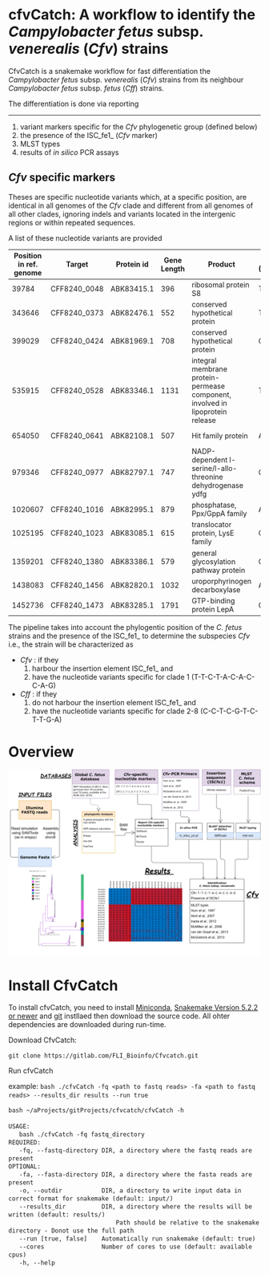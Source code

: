 # cfvCatch: A workflow to identify the _Campylobacter fetus_ subsp. _venerealis_ (_Cfv_) strains

CfvCatch is a snakemake workflow for fast differentiation the _Campylobacter fetus_ subsp. _venerealis_ (_Cfv_) strains from its neighbour _Campylobacter fetus_ subsp. _fetus_ (_Cff_) strains.  


The differentiation is done via reporting
___
1. variant markers specific for the _Cfv_ phylogenetic group (defined below)
2. the presence of the ISC_fe1_ (_Cfv_ marker)
3. MLST types 
4. results of _in silico_ PCR assays

## _Cfv_ specific markers
Theses are specific nucleotide variants which, at a specific position, are identical in all genomes of the _Cfv_ clade and different from all genomes of all other clades, ignoring indels and variants located in the intergenic regions or within repeated sequences.

A list of these nucleotide variants are provided

| Position in ref. genome | Target       | Protein id | Gene Length | Product                                                                       | Cfv (100) | Cff (182) | Effect on reference sequence | Cfv AA | Cff AA |
|-----------------------------------------|--------------|------------|-------------|-------------------------------------------------------------------------------|-----------|-----------|------------------------------|--------|--------|
| 39784                                   | CFF8240_0048 | ABK83415.1 | 396         | ribosomal protein S8                                                          | T         | C         | synonymous                   | L      | L      |
| 343646                                  | CFF8240_0373 | ABK82476.1 | 552         | conserved hypothetical protein                                                | T         | C         | synonymous                   | L      | L      |
| 399029                                  | CFF8240_0424 | ABK81969.1 | 708         | conserved hypothetical protein                                                | C         | T         | synonymous                   | G      | G      |
| 535915                                  | CFF8240_0528 | ABK83346.1 | 1131        | integral membrane protein-permease component, involved in lipoprotein release | T         | C         | synonymous                   | S      | S      |
| 654050                                  | CFF8240_0641 | ABK82108.1 | 507         | Hit family protein                                                            | A         | G         | non-synonymous               | I      | V      |
| 979346                                  | CFF8240_0977 | ABK82797.1 | 747         | NADP-dependent l-serine/l-allo-threonine dehydrogenase ydfg                   | C         | T         | non-synonymous               | C      | Y      |
| 1020607                                 | CFF8240_1016 | ABK82995.1 | 879         | phosphatase, Ppx/GppA family                                                  | A         | C         | non-synonymous               | D      | E      |
| 1025195                                 | CFF8240_1023 | ABK83085.1 | 615         | translocator protein, LysE family                                             | C         | T         | non-synonymous               | S      | N      |
| 1359201                                 | CFF8240_1380 | ABK83386.1 | 579         | general glycosylation pathway protein                                         | C         | T         | non-synonymous               | M      | I      |
| 1438083                                 | CFF8240_1456 | ABK82820.1 | 1032        | uroporphyrinogen decarboxylase                                                | A         | G         | synonymous                   | D      | D      |
| 1452736                                 | CFF8240_1473 | ABK83285.1 | 1791        | GTP-binding protein LepA                                                      | G         | A         | synonymous                   | T      | T      | 

The pipeline takes into account the phylogentic position of the _C. fetus_ strains and the presence of the ISC_fe1_ to determine the subspecies _Cfv_ i.e., the strain will be characterized as 
* _Cfv_ : if they 
    1. harbour the  insertion element ISC_fe1_ and 
    2. have the nucleotide variants specific for clade 1 (T-T-C-T-A-C-A-C-C-A-G)
* _Cff_ : if they 
    1. do not harbour the  insertion element ISC_fe1_ and 
    2. have the nucleotide variants specific for clade 2-8 (C-C-T-C-G-T-C-T-T-G-A)

# Overview
![pic](workflow.png)

# Install CfvCatch

To install cfvCatch, you need to install [Miniconda](https://docs.conda.io/projects/conda/en/latest/user-guide/install/linux.html), [Snakemake Version 5.2.2 or newer](https://snakemake.readthedocs.io/en/stable/getting_started/installation.html) and [git](https://gist.github.com/derhuerst/1b15ff4652a867391f03) instllaed then download the source code.
All ohter dependencies are downloaded during run-time.


Download CfvCatch:

    git clone https://gitlab.com/FLI_Bioinfo/Cfvcatch.git

Run cfvCatch

example: `bash ./cfvCatch -fq <path to fastq reads> -fa <path to fastq reads> --results_dir results --run true`

```
bash ~/aProjects/gitProjects/cfvcatch/cfvCatch -h

USAGE:
   bash ./cfvCatch -fq fastq_directory
REQUIRED:
   -fq, --fastq-directory DIR, a directory where the fastq reads are present
OPTIONAL:
   -fa, --fasta-directory DIR, a directory where the fasta reads are present
   -o, --outdir           DIR, a directory to write input data in correct format for snakemake (default: input/)
   --results_dir          DIR, a directory where the results will be written (default: results/)
                              Path should be relative to the snakemake directory - Donot use the full path
   --run [true, false]    Automatically run snakemake (default: true)
   --cores                Number of cores to use (default: available cpus)
   -h, --help

```

